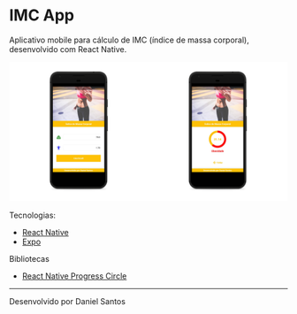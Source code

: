 # IMC App

Aplicativo mobile para cálculo de IMC (índice de massa corporal), desenvolvido com React Native.

![IMC App](/.github/preview.png)


Tecnologias:

- [React Native](https://facebook.github.io/react-native/)
- [Expo](https://expo.io/)

Bibliotecas

- [React Native Progress Circle](https://www.npmjs.com/package/react-native-progress-circle) 

---

Desenvolvido por Daniel Santos